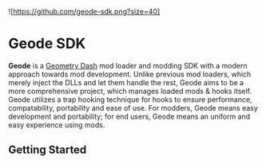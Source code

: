 ![https://github.com/geode-sdk.png?size=40]
# Geode SDK

**Geode** is a [Geometry Dash](https://store.steampowered.com/app/322170/Geometry_Dash/) mod loader and modding SDK with a modern approach towards mod development. Unlike previous mod loaders, which merely inject the DLLs and let them handle the rest, Geode aims to be a more comprehensive project, which manages loaded mods & hooks itself. Geode utilizes a trap hooking technique for hooks to ensure performance, compatability, portability and ease of use. For modders, Geode means easy development and portability; for end users, Geode means an uniform and easy experience using mods.

## Getting Started
